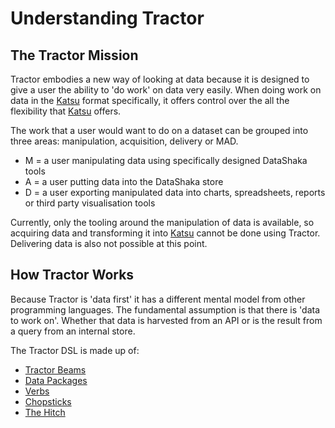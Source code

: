 # Understanding Tractor

## The Tractor Mission

Tractor embodies a new way of looking at data because it is designed to give a user the ability to 'do work' on data very easily. When doing work on data in the [Katsu](../glossary.md#katsu) format specifically, it offers control over the all the flexibility that [Katsu](../glossary.md#katsu) offers.

The work that a user would want to do on a dataset can be grouped into three areas: manipulation, acquisition, delivery or MAD.

- M = a user manipulating data using specifically designed DataShaka tools
- A = a user putting data into the DataShaka store
- D = a user exporting manipulated data into charts, spreadsheets, reports or third party visualisation tools

Currently, only the tooling around the manipulation of data is available, so acquiring data and transforming it into [Katsu](../glossary.md#katsu) cannot be done using Tractor. Delivering data is also not possible at this point.

## How Tractor Works

Because Tractor is 'data first' it has a different mental model from other programming languages. The fundamental assumption is that there is 'data to work on'. Whether that data is harvested from an API or is the result from a query from an internal store.

The Tractor DSL is made up of: 
- [Tractor Beams](tractorbeams.md)
- [Data Packages](datapackages.md)
- [Verbs](verbs.md)
- [Chopsticks](chopsticks.md)
- [The Hitch](hitch.md)
